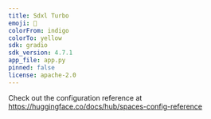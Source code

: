 ```yaml
---
title: Sdxl Turbo
emoji: 🐠
colorFrom: indigo
colorTo: yellow
sdk: gradio
sdk_version: 4.7.1
app_file: app.py
pinned: false
license: apache-2.0
---
```


Check out the configuration reference at https://huggingface.co/docs/hub/spaces-config-reference
